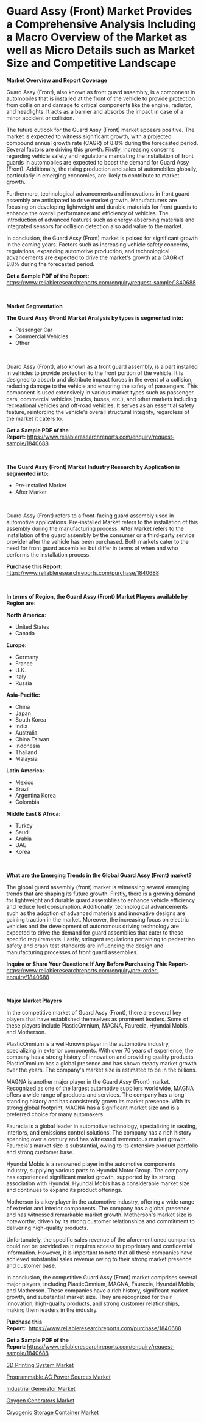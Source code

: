 <p><h1>Guard Assy (Front) Market Provides a Comprehensive Analysis Including a Macro Overview of the Market as well as Micro Details such as Market Size and Competitive Landscape</h1></p><p><strong>Market Overview and Report Coverage</strong></p>
<p><p>Guard Assy (Front), also known as front guard assembly, is a component in automobiles that is installed at the front of the vehicle to provide protection from collision and damage to critical components like the engine, radiator, and headlights. It acts as a barrier and absorbs the impact in case of a minor accident or collision.</p><p>The future outlook for the Guard Assy (Front) market appears positive. The market is expected to witness significant growth, with a projected compound annual growth rate (CAGR) of 8.8% during the forecasted period. Several factors are driving this growth. Firstly, increasing concerns regarding vehicle safety and regulations mandating the installation of front guards in automobiles are expected to boost the demand for Guard Assy (Front). Additionally, the rising production and sales of automobiles globally, particularly in emerging economies, are likely to contribute to market growth.</p><p>Furthermore, technological advancements and innovations in front guard assembly are anticipated to drive market growth. Manufacturers are focusing on developing lightweight and durable materials for front guards to enhance the overall performance and efficiency of vehicles. The introduction of advanced features such as energy-absorbing materials and integrated sensors for collision detection also add value to the market.</p><p>In conclusion, the Guard Assy (Front) market is poised for significant growth in the coming years. Factors such as increasing vehicle safety concerns, regulations, expanding automotive production, and technological advancements are expected to drive the market's growth at a CAGR of 8.8% during the forecasted period.</p></p>
<p><strong>Get a Sample PDF of the Report:</strong> <a href="https://www.reliableresearchreports.com/enquiry/request-sample/1840688">https://www.reliableresearchreports.com/enquiry/request-sample/1840688</a></p>
<p>&nbsp;</p>
<p><strong>Market Segmentation</strong></p>
<p><strong>The Guard Assy (Front) Market Analysis by types is segmented into:</strong></p>
<p><ul><li>Passenger Car</li><li>Commercial Vehicles</li><li>Other</li></ul></p>
<p>&nbsp;</p>
<p><p>Guard Assy (Front), also known as a front guard assembly, is a part installed in vehicles to provide protection to the front portion of the vehicle. It is designed to absorb and distribute impact forces in the event of a collision, reducing damage to the vehicle and ensuring the safety of passengers. This component is used extensively in various market types such as passenger cars, commercial vehicles (trucks, buses, etc.), and other markets including recreational vehicles and off-road vehicles. It serves as an essential safety feature, reinforcing the vehicle's overall structural integrity, regardless of the market it caters to.</p></p>
<p><strong>Get a Sample PDF of the Report:</strong>&nbsp;<a href="https://www.reliableresearchreports.com/enquiry/request-sample/1840688">https://www.reliableresearchreports.com/enquiry/request-sample/1840688</a></p>
<p>&nbsp;</p>
<p><strong>The Guard Assy (Front) Market Industry Research by Application is segmented into:</strong></p>
<p><ul><li>Pre-installed Market</li><li>After Market</li></ul></p>
<p>&nbsp;</p>
<p><p>Guard Assy (Front) refers to a front-facing guard assembly used in automotive applications. Pre-installed Market refers to the installation of this assembly during the manufacturing process. After Market refers to the installation of the guard assembly by the consumer or a third-party service provider after the vehicle has been purchased. Both markets cater to the need for front guard assemblies but differ in terms of when and who performs the installation process.</p></p>
<p><strong>Purchase this Report:</strong>&nbsp; <a href="https://www.reliableresearchreports.com/purchase/1840688">https://www.reliableresearchreports.com/purchase/1840688</a></p>
<p>&nbsp;</p>
<p><strong>In terms of Region, the Guard Assy (Front) Market Players available by Region are:</strong></p>
<p>
    <p> <strong> North America: </strong>
        <ul>
            <li>United States</li>
            <li>Canada</li>
        </ul>
        </p> 
    <p> <strong> Europe: </strong>
        <ul>
            <li>Germany</li>
            <li>France</li>
            <li>U.K.</li>
            <li>Italy</li>
            <li>Russia</li>
        </ul>
        </p> 
    <p> <strong> Asia-Pacific: </strong>
        <ul>
            <li>China</li>
            <li>Japan</li>
            <li>South Korea</li>
            <li>India</li>
            <li>Australia</li>
            <li>China Taiwan</li>
            <li>Indonesia</li>
            <li>Thailand</li>
            <li>Malaysia</li>
        </ul>
        </p> 
    <p> <strong> Latin America: </strong>
        <ul>
            <li>Mexico</li>
            <li>Brazil</li>
            <li>Argentina Korea</li>
            <li>Colombia</li>
        </ul>
        </p> 
    <p> <strong> Middle East & Africa: </strong>
        <ul>
            <li>Turkey</li>
            <li>Saudi</li>
            <li>Arabia</li>
            <li>UAE</li>
            <li>Korea</li>
        </ul>
    </p>
    </p>
<p>&nbsp;</p>
<p><strong>What are the Emerging Trends in the Global Guard Assy (Front) market?</strong></p>
<p><p>The global guard assembly (front) market is witnessing several emerging trends that are shaping its future growth. Firstly, there is a growing demand for lightweight and durable guard assemblies to enhance vehicle efficiency and reduce fuel consumption. Additionally, technological advancements such as the adoption of advanced materials and innovative designs are gaining traction in the market. Moreover, the increasing focus on electric vehicles and the development of autonomous driving technology are expected to drive the demand for guard assemblies that cater to these specific requirements. Lastly, stringent regulations pertaining to pedestrian safety and crash test standards are influencing the design and manufacturing processes of front guard assemblies.</p></p>
<p><strong>Inquire or Share Your Questions If Any Before Purchasing This Report</strong>- <a href="https://www.reliableresearchreports.com/enquiry/pre-order-enquiry/1840688">https://www.reliableresearchreports.com/enquiry/pre-order-enquiry/1840688</a></p>
<p>&nbsp;</p>
<p><strong>Major Market Players</strong></p>
<p><p>In the competitive market of Guard Assy (Front), there are several key players that have established themselves as prominent leaders. Some of these players include PlasticOmnium, MAGNA, Faurecia, Hyundai Mobis, and Motherson.</p><p>PlasticOmnium is a well-known player in the automotive industry, specializing in exterior components. With over 70 years of experience, the company has a strong history of innovation and providing quality products. PlasticOmnium has a global presence and has shown steady market growth over the years. The company's market size is estimated to be in the billions.</p><p>MAGNA is another major player in the Guard Assy (Front) market. Recognized as one of the largest automotive suppliers worldwide, MAGNA offers a wide range of products and services. The company has a long-standing history and has consistently grown its market presence. With its strong global footprint, MAGNA has a significant market size and is a preferred choice for many automakers.</p><p>Faurecia is a global leader in automotive technology, specializing in seating, interiors, and emissions control solutions. The company has a rich history spanning over a century and has witnessed tremendous market growth. Faurecia's market size is substantial, owing to its extensive product portfolio and strong customer base.</p><p>Hyundai Mobis is a renowned player in the automotive components industry, supplying various parts to Hyundai Motor Group. The company has experienced significant market growth, supported by its strong association with Hyundai. Hyundai Mobis has a considerable market size and continues to expand its product offerings.</p><p>Motherson is a key player in the automotive industry, offering a wide range of exterior and interior components. The company has a global presence and has witnessed remarkable market growth. Motherson's market size is noteworthy, driven by its strong customer relationships and commitment to delivering high-quality products.</p><p>Unfortunately, the specific sales revenue of the aforementioned companies could not be provided as it requires access to proprietary and confidential information. However, it is important to note that all these companies have achieved substantial sales revenue owing to their strong market presence and customer base.</p><p>In conclusion, the competitive Guard Assy (Front) market comprises several major players, including PlasticOmnium, MAGNA, Faurecia, Hyundai Mobis, and Motherson. These companies have a rich history, significant market growth, and substantial market size. They are recognized for their innovation, high-quality products, and strong customer relationships, making them leaders in the industry.</p></p>
<p><strong>Purchase this Report:</strong>&nbsp;&nbsp;<a href="https://www.reliableresearchreports.com/purchase/1840688">https://www.reliableresearchreports.com/purchase/1840688</a></p>
<p></p>
<p><strong>Get a Sample PDF of the Report:</strong>&nbsp;<a href="https://www.reliableresearchreports.com/enquiry/request-sample/1840688">https://www.reliableresearchreports.com/enquiry/request-sample/1840688</a></p>
<p><p><a href="https://www.linkedin.com/pulse/3d-printing-system-market-research-report-provides-thorough-ugxfe/">3D Printing System Market</a></p><p><a href="https://medium.com/@twilabailey2000/programmable-ac-power-sources-market-exploring-market-share-market-trends-and-future-growth-bf31b6b541c9">Programmable AC Power Sources Market</a></p><p><a href="https://www.linkedin.com/pulse/industrial-generator-market-size-2023-2030-global-analysis-4ar0e/">Industrial Generator Market</a></p><p><a href="https://medium.com/@dowodis7877/oxygen-generators-market-size-market-outlook-and-market-forecast-2023-to-2030-218c75ba3918">Oxygen Generators Market</a></p><p><a href="https://www.linkedin.com/pulse/cryogenic-storage-container-market-share-amp-new-trends-analysis-jy4be/">Cryogenic Storage Container Market</a></p></p>